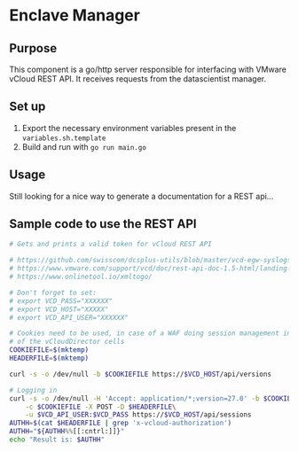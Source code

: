 # Enclave Manager

## Purpose

This component is a go/http server responsible for interfacing with VMware
vCloud REST API. It receives requests from the datascientist manager.

## Set up

1. Export the necessary environment variables present in the `variables.sh.template`
2. Build and run with `go run main.go`

## Usage

Still looking for a nice way to generate a documentation for a REST api...

## Sample code to use the REST API

```bash
# Gets and prints a valid token for vCloud REST API

# https://github.com/swisscom/dcsplus-utils/blob/master/vcd-egw-syslogsetter/setsyslogserver.sh
# https://www.vmware.com/support/vcd/doc/rest-api-doc-1.5-html/landing-user_operations.html
# https://www.onlinetool.io/xmltogo/

# Don't forget to set:
# export VCD_PASS="XXXXXX"
# export VCD_HOST="XXXXX"
# export VCD_API_USER="XXXXXX"

# Cookies need to be used, in case of a WAF doing session management in front
# of the vCloudDirector cells
COOKIEFILE=$(mktemp)
HEADERFILE=$(mktemp)

curl -s -o /dev/null -b $COOKIEFILE https://$VCD_HOST/api/versions

# Logging in
curl -s -o /dev/null -H 'Accept: application/*;version=27.0' -b $COOKIEFILE\
    -c $COOKIEFILE -X POST -D $HEADERFILE\
    -u $VCD_API_USER:$VCD_PASS https://$VCD_HOST/api/sessions
AUTHH=$(cat $HEADERFILE | grep 'x-vcloud-authorization')
AUTHH="${AUTHH%%[[:cntrl:]]}"
echo "Result is: $AUTHH"
```